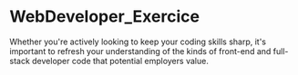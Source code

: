 # WebDeveloper_Exercice
Whether you're actively looking to keep your coding skills sharp, it's important to refresh your understanding of the kinds of front-end and full-stack developer code that potential employers value.